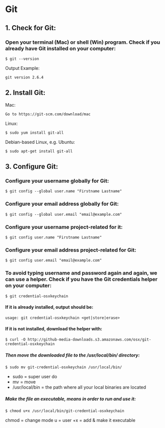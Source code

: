 # Git

## 1. Check for Git:

### Open your terminal (Mac) or shell (Win) program. Check if you already have Git installed on your computer:
```
$ git --version
```
Output Example:
```
git version 2.6.4
```

## 2. Install Git:

Mac:
```
Go to https://git-scm.com/download/mac
```

Linux:
```
$ sudo yum install git-all
```

Debian-based Linux, e.g. Ubuntu:
```
$ sudo apt-get install git-all

```
## 3. Configure Git:

### Configure your username globally for Git:
```
$ git config --global user.name "Firstname Lastname"
```
### Configure your email address globally for Git:
```
$ git config --global user.email "email@example.com"
```

### Configure your username project-related for it:
```
$ git config user.name "Firstname Lastname"
```
### Configure your email address project-related for Git:
```
$ git config user.email "email@example.com"
```

### To avoid typing username and password again and again, we can use a helper. Check if you have the Git credentials helper on your computer:
```
$ git credential-osxkeychain
```
#### If it is already installed, output should be:
```
usage: git credential-osxkeychain <get|store|erase>
```
#### If it is not installed, download the helper with:
```
$ curl -O http://github-media-downloads.s3.amazonaws.com/osx/git-credential-osxkeychain
```
##### Then move the downloaded file to the /usr/local/bin/ directory:
```
$ sudo mv git-credential-osxkeychain /usr/local/bin/
```
- sudo = super user do
- mv = move
- /usr/local/bin = the path where all your local binaries are located

##### Make the file an executable, means in order to run and use it:
```
$ chmod u+x /usr/local/bin/git-credential-osxkeychain
```
chmod = change mode
u = user
+x = add & make it executable
